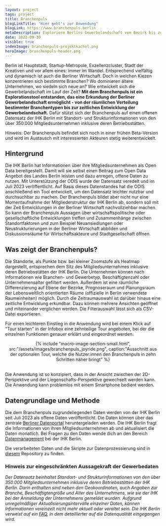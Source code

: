 ```yaml
---
layout: project
tags: project
title: Branchenpuls
blogLinkTitle: "Hier geht's zur Anwendung"
blogLink: https://www.branchenpuls.berlin
metaDescription: Exploriere Berlins Gewerbelandschaft vom Bezirk bis zum Kiez 
date: 2023-09-30
visible: true
indexImage: branchenpuls-projektkachel.png
heroImage: branchenpuls-header.png
---
```



Berlin ist Hauptstadt, Startup-Metropole, Exzellenzcluster, Stadt der Kreativen und vor allem eines: immer im Wandel. Entsprechend vielfältig und dynamisch ist auch die Berliner Wirtschaft. Doch in welchen Kiezen konzentrieren sich bestimmte Branchen? Wo dominieren ältere Unternehmen, wo siedeln sich neue an? Wie entwickelt sich die Gewerbelandschaft im Lauf der Zeit?
**Mit dem Branchenpuls ist ein Explorationstool entstanden, das eine Erkundung der Berliner Gewerbelandschaft ermöglicht - von der räumlichen Verteilung bestimmter Branchentypen bis zur zeitlichen Entwicklung der Gewerbelandschaft.** Dafür stützt sich der Branchenpuls auf einen offenen Datensatz der IHK Berlin mit Standort- und Strukturinformationen von den über 350.000 Mitgliedsunternehmen inklusive deren Betriebsstätten.


Hinweis: Der Branchenpuls befindet sich noch in einer frühen Beta-Version und wird im Austausch mit interessierten Akteuren stetig weiterentwickelt.


## Hintergrund

Die IHK Berlin hat Informationen über ihre Mitgliedsunternehmen als Open Data bereitgestellt. Damit will sie selbst einen Beitrag zum Open Data Angebot des Landes Berlin leisten und dazu anregen, offene Daten zu nutzen. Mit Unterstützung der ODIS wurde der Datensatz veredelt und im Juli 2023 veröffentlicht. Auf Basis dieses Datenstandes hat die ODIS anschließend ein Tool entwickelt, um den Datensatz leichter nutzbar und durchsuchbar zu machen. Der Branchenpuls bildet aber nicht nur eine Momentaufnahme der Mitgliederstruktur der IHK Berlin ab, sondern soll mit der Zeit Entwicklungen in der Berliner Wirtschaft nachvollziehbar machen. So kann der Branchenpuls Aussagen über wirtschaftspolitische oder gesellschaftliche Entwicklungen treffen und Zusammenhänge zwischen Standortfaktoren und zum Beispiel Neuansiedlungen oder Neustrukturierungen in der Berliner Wirtschaft abbilden und Diskussionsräume für Wirtschaftsakteure und Stadtgesellschaft öffnen.

## Was zeigt der Branchenpuls?

Die Standorte, als Punkte bzw. bei kleiner Zoomstufe als Heatmap dargestellt, entsprechen dem Sitz des Mitgliedsunternehmes inklusive deren Betriebsstätten der IHK Berlin. Die Unternehmen können nach Informationen wie Branchen- und Gewerbetyp, Beschäftigtenzahl oder Unternehmensalter gefiltert werden. Außerdem ist eine räumliche Differenzierung auf Ebene der Bezirke, Prognoseraum und Planungsraum der Lebensweltlich orientierten Räume (offizielle in Berlin verwendete Raumeinheiten) möglich. Durch die Zeitraumauswahl ist darüber hinaus eine zeitliche Entwicklung erkundbar. Dazu können mehrere Ansichten geöffnet und miteinander verglichen werden. Die Filterauswahl lässt sich als CSV-Datei exportieren.

Für einen leichteren Einstieg in die Anwendung wird bei einem Klick auf "Tour starten" in der Infobox eine zehnteilige Tour angeboten, bei der die einzelnen Funktionen genauer erklärt und eingeordnet werden. 

<center>
{% include "macro-image-section-small.html", src:"/assets/images/branchenpuls_joyride.png", caption:"Ausschnitt aus der optionalen Tour, welche die Nutzer:innen den Branchenpuls in zehn Schritten näher bringt" %}
</center>
<br>

Die Anwendung ist so konzipiert, dass in der Ansicht zwischen der 2D-Perspektive und der Liegenschafts-Perspektive gewechselt werden kann. Die Anwendung kann problemlos mit einem Smartphone bedient werden.

## Datengrundlage und Methode
 Die dem Branchenpuls zugrundeliegenden Daten werden von der IHK Berlin seit Juli 2023 als offene Daten veröffentlicht. Die Daten können über das zentrale [Berliner Datenportal](https://daten.berlin.de/datensaetze/gewerbedaten-der-ihk-berlin) heruntergeladen werden. Die IHK Berlin fragt die Informationen von ihren Mitgliedsunternehmen ab und aktualisiert die Daten monatlich. Bei Fragen zu den Daten wende dich an den Bereich [Datenmanagement](https://www.ihk.de/berlin/service-und-beratung/digitalisierung/open-data-5691102)  bei der IHK Berlin. 

Die verarbeiteten Daten und die Skripte zur Datenprozessierung sind in [diesem](https://github.com/technologiestiftung/branchenpuls) Repository zu finden.

### Hinweis zur eingeschränkten Aussagekraft der Gewerbedaten

*Der Datensatz beinhaltet Standort- und Strukturinformationen von den über 350.000 Mitgliedsunternehmen inklusive deren Betriebsstätten der IHK Berlin. Darin enthalten sind neben den Geokoordinaten, auch Angaben zur Branche, Beschäftigtengröße und Alter des Unternehmens, wie sie der IHK bei der Anmeldung der Unternehmens gemeldet wurden. Aufgrund unregelmäßiger Aktualisierungsintervalle einzelner Daten, können Informationen vereinzelt nicht mehr aktuell oder veraltet sein. Die IHK Berlin verweist auf ein [FAQ](https://www.ihk.de/berlin/service-und-beratung/digitalisierung/open-data-5691102), in dem detaillierter auf die Datenqualität eingegangen wird.*

